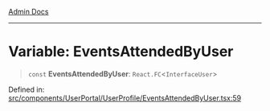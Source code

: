 [Admin Docs](/)

***

# Variable: EventsAttendedByUser

> `const` **EventsAttendedByUser**: `React.FC`\<`InterfaceUser`\>

Defined in: [src/components/UserPortal/UserProfile/EventsAttendedByUser.tsx:59](https://github.com/PalisadoesFoundation/talawa-admin/blob/main/src/components/UserPortal/UserProfile/EventsAttendedByUser.tsx#L59)
